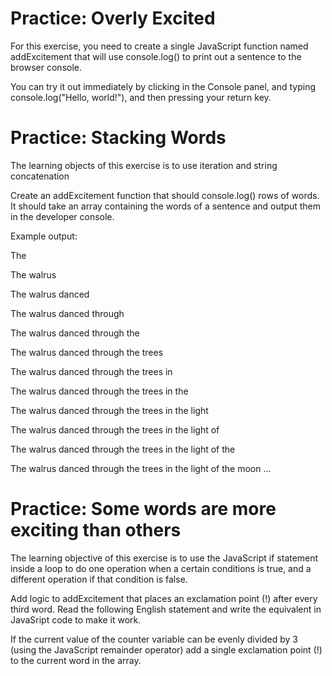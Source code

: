 # Practice: Overly Excited
For this exercise, you need to create a single JavaScript function named addExcitement that will use console.log() to print out a sentence to the browser console.

 You can try it out immediately by clicking in the Console panel, and typing console.log("Hello, world!"), and then pressing your return key.

# Practice: Stacking Words
The learning objects of this exercise is to use iteration and string concatenation

Create an addExcitement function that should console.log() rows of words. It should take an array containing the words of a sentence and output them in the developer console.

Example output:

The

The walrus

The walrus danced

The walrus danced through

The walrus danced through the

The walrus danced through the trees

The walrus danced through the trees in

The walrus danced through the trees in the

The walrus danced through the trees in the light

The walrus danced through the trees in the light of

The walrus danced through the trees in the light of the

The walrus danced through the trees in the light of the moon ...

# Practice: Some words are more exciting than others

The learning objective of this exercise is to use the JavaScript if statement inside a loop to do one operation when a certain conditions is true, and a different operation if that condition is false.

Add logic to addExcitement that places an exclamation point (!) after every third word. Read the following English statement and write the equivalent in JavaSript code to make it work.

If the current value of the counter variable can be evenly divided by 3 (using the JavaScript remainder operator) add a single exclamation point (!) to the current word in the array.